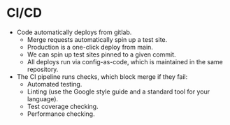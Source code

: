 # CI/CD
* Code automatically deploys from gitlab.
    * Merge requests automatically spin up a test site.
    * Production is a one-click deploy from main.
    * We can spin up test sites pinned to a given commit.
    * All deploys run via config-as-code, which is maintained in the same repository.
* The CI pipeline runs checks, which block merge if they fail:
    * Automated testing.
    * Linting (use the Google style guide and a standard tool for your language).
    * Test coverage checking.
    * Performance checking.